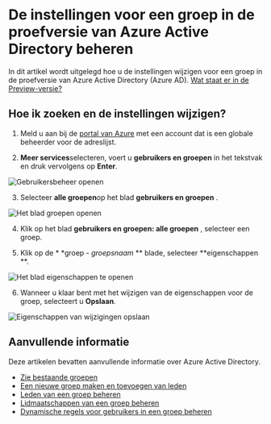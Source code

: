 <properties
    pageTitle="De instellingen voor een groep in de proefversie van Azure Active Directory beheren | Microsoft Azure"
    description="Het bewerken van de eigenschappen en andere configuratie-instellingen voor een groep in Azure Active Directory"
    services="active-directory"
    documentationCenter=""
    authors="curtand"
    manager="femila"
    editor=""/>

<tags
    ms.service="active-directory"
    ms.workload="identity"
    ms.tgt_pltfrm="na"
    ms.devlang="na"
    ms.topic="article"
    ms.date="09/12/2016"
    ms.author="curtand"/>


# <a name="manage-the-settings-for-a-group-in-azure-active-directory-preview"></a>De instellingen voor een groep in de proefversie van Azure Active Directory beheren

In dit artikel wordt uitgelegd hoe u de instellingen wijzigen voor een groep in de proefversie van Azure Active Directory (Azure AD). [Wat staat er in de Preview-versie?](active-directory-preview-explainer.md)

## <a name="how-do-i-find-and-change-the-settings"></a>Hoe ik zoeken en de instellingen wijzigen?

1.  Meld u aan bij de [portal van Azure](https://portal.azure.com) met een account dat is een globale beheerder voor de adreslijst.

2.  **Meer services**selecteren, voert u **gebruikers en groepen** in het tekstvak en druk vervolgens op **Enter**.

  ![Gebruikersbeheer openen](./media/active-directory-groups-settings-azure-portal/search-user-management.png)

3.  Selecteer **alle groepen**op het blad **gebruikers en groepen** .

  ![Het blad groepen openen](./media/active-directory-groups-settings-azure-portal/view-groups-blade.png)

4. Klik op het blad **gebruikers en groepen: alle groepen** , selecteer een groep.

5. Klik op de * *groep - *groepsnaam* ** blade, selecteer **eigenschappen **.

  ![Het blad eigenschappen te openen](./media/active-directory-groups-settings-azure-portal/select-group-properties.png)

6. Wanneer u klaar bent met het wijzigen van de eigenschappen voor de groep, selecteert u **Opslaan**.    

  ![Eigenschappen van wijzigingen opslaan](./media/active-directory-groups-settings-azure-portal/save-group-properties.png)


## <a name="additional-information"></a>Aanvullende informatie

Deze artikelen bevatten aanvullende informatie over Azure Active Directory.

* [Zie bestaande groepen](active-directory-groups-view-azure-portal.md)
* [Een nieuwe groep maken en toevoegen van leden](active-directory-groups-create-azure-portal.md)
* [Leden van een groep beheren](active-directory-groups-members-azure-portal.md)
* [Lidmaatschappen van een groep beheren](active-directory-groups-membership-azure-portal.md)
* [Dynamische regels voor gebruikers in een groep beheren](active-directory-groups-dynamic-membership-azure-portal.md)
